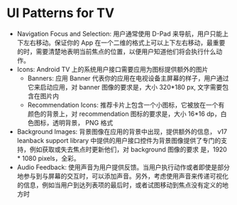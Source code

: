 # UI Patterns for TV

* Navigation Focus and Selection: 用户通常使用 D-Pad 来导航，用户只能上下左右移动。保证你的 App 在一个二维的格式上可以上下左右移动，最重要的时，需要清楚地表明当前焦点的位置，以便用户知道他们将会执行什么动作。
* Icons: Android TV 上的系统用户接口需要应用为图标提供额外的图片
    - Banners: 应用 Banner 代表你的应用在电视设备主屏幕的样子，用户通过它来启动应用，对 banner 图像的要求是，大小 320*180 px, 文字需要包含在图片内
    - Recommendation Icons: 推荐卡片上包含一个小图标，它被放在一个有颜色的背景上，对 recommendation 图标的要求是，大小 16*16 dp，白色图标，透明背景， PNG 格式
* Background Images: 背景图像在应用的背景中出现，提供额外的信息， v17 leanback support library 中提供的用户接口控件为背景图像提供了专门的支持，例如获取或失去焦点时更新他们，对 background 图像的要求 是，1920 * 1080 pixels，全彩。
* Audio Feedback: 使用声音为用户提供反馈。当用户执行动作或者即使是部分地参与到与屏幕的交互时，可以添加声音。另外，考虑使用声音来传递可视化的信息，例如当用户到达列表项的最后时，或者试图移动到焦点没有定义的地方时
